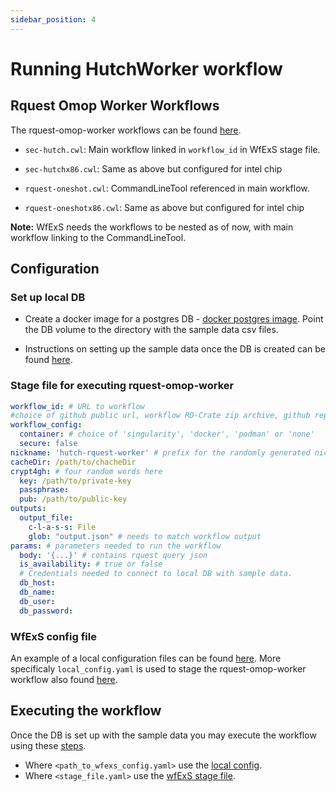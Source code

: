 ```yaml
---
sidebar_position: 4
---
```


# Running HutchWorker workflow

## Rquest Omop Worker Workflows
The rquest-omop-worker workflows can be found [here](https://github.com/HDRUK/hutch/tree/main/workflows).
  - `sec-hutch.cwl`: Main workflow linked in `workflow_id` in WfExS stage file.
  - `sec-hutchx86.cwl`: Same as above but configured for intel chip

  - `rquest-oneshot.cwl`: CommandLineTool referenced in main workflow.
  - `rquest-oneshotx86.cwl`: Same as above but configured for intel chip

**Note:** WfExS needs the workflows to be nested as of now, with main workflow linking to the CommandLineTool.

## Configuration
### Set up local DB
- Create a docker image for a postgres DB - [docker postgres image](https://hub.docker.com/_/postgres). Point the DB volume to the directory with the sample data csv files.

- Instructions on setting up the sample data once the DB is created can be found [here](../../../../docs/users/sample-data).

### Stage file for executing rquest-omop-worker

``` yaml
workflow_id: # URL to workflow 
#choice of github public url, workflow RO-Crate zip archive, github repo URL
workflow_config:
  container: # choice of 'singularity', 'docker', 'podman' or 'none'
  secure: false
nickname: 'hutch-rquest-worker' # prefix for the randomly generated nickname
cacheDir: /path/to/chacheDir
crypt4gh: # four random words here
  key: /path/to/private-key
  passphrase: 
  pub: /path/to/public-key
outputs:
  output_file:
    c-l-a-s-s: File
    glob: "output.json" # needs to match workflow output
params: # parameters needed to run the workflow
  body: '{...}' # contains rquest query json
  is_availability: # true or false 
  # Credentials needed to connect to local DB with sample data.
  db_host:
  db_name:
  db_user:
  db_password:
```

### WfExS config file
An example of a local configuration files can be found [here](https://github.com/inab/WfExS-backend/tree/main/workflow_examples). More specificaly `local_config.yaml` is used to stage the rquest-omop-worker workflow also found [here](config.md#local-wfexs-configuration).

## Executing the workflow
Once the DB is set up with the sample data you may execute the workflow using these [steps](running-wfexs.md#running-wfexs). 
- Where `<path_to_wfexs_config.yaml>` use the [local config](#wfexs-config-file).
- Where `<stage_file.yaml>` use the [wfExS stage file](#stage-file-for-executing-rquest-omop-worker).



